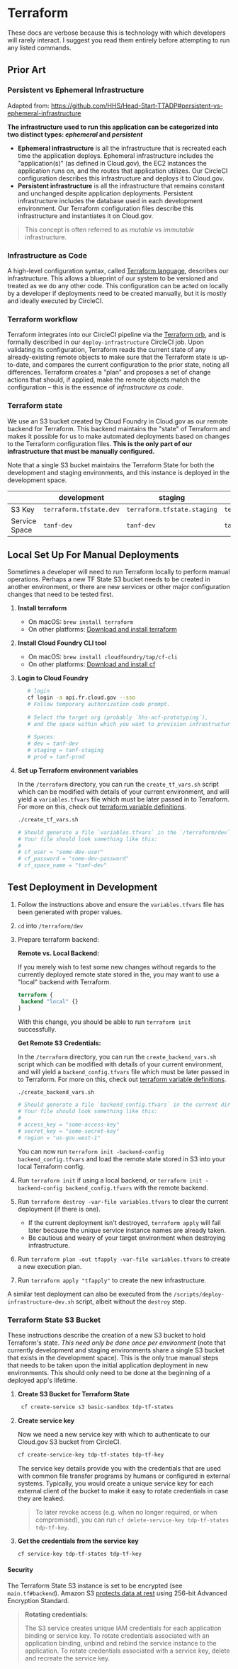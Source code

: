 # Terraform

These docs are verbose because this is technology with which developers will rarely interact. I suggest you read them entirely before attempting to run any listed commands.

## Prior Art

### Persistent vs Ephemeral Infrastructure
Adapted from: <https://github.com/HHS/Head-Start-TTADP#persistent-vs-ephemeral-infrastructure>

**The infrastructure used to run this application can be categorized into two distinct types: _ephemeral_ and _persistent_**

* **Ephemeral infrastructure** is all the infrastructure that is recreated each time the application deploys. Ephemeral infrastructure includes the "application(s)" (as defined in Cloud.gov), the EC2 instances the application runs on, and the routes that application utilizes. Our CircleCI configuration describes this infrastructure and deploys it to Cloud.gov.
* **Persistent infrastructure** is all the infrastructure that remains constant and unchanged despite application deployments. Persistent infrastructure includes the database used in each development environment. Our Terraform configuration files describe this infrastructure and instantiates it on Cloud.gov.

> This concept is often referred to as _mutable_ vs _immutable_ infrastructure.

### Infrastructure as Code

A high-level configuration syntax, called [Terraform language][language], describes our infrastructure. This allows a blueprint of our system to be versioned and treated as we do any other code. This configuration can be acted on locally by a developer if deployments need to be created manually, but it is mostly and ideally executed by CircleCI.

###  Terraform workflow

Terraform integrates into our CircleCI pipeline via the [Terraform orb][orb], and is formally described in our `deploy-infrastructure` CircleCI job. Upon validating its configuration, Terraform reads the current state of any already-existing remote objects to make sure that the Terraform state is up-to-date, and compares the current configuration to the prior state, noting all differences. Terraform creates a "plan" and proposes a set of change actions that should, if applied, make the remote objects match the configuration – this is the essence of _infrastructure as code_.

### Terraform state

We use an S3 bucket created by Cloud Foundry in Cloud.gov as our remote backend for Terraform. This backend maintains the "state" of Terraform and makes it possible for us to make automated deployments based on changes to the Terraform configuration files. **This is the only part of our infrastructure that must be manually configured.**

Note that a single S3 bucket maintains the Terraform State for both the development and staging environments, and this instance is deployed in the development space.

|   | development  | staging  | production | 
|---|---|---|---|
| S3 Key | `terraform.tfstate.dev`   | `terraform.tfstate.staging`  | `terraform.tfstate.prod`  |
| Service Space | `tanf-dev`  | `tanf-dev`  | `tanf-prod`  |


## Local Set Up For Manual Deployments

Sometimes a developer will need to run Terraform locally to perform manual operations. Perhaps a new TF State S3 bucket needs to be created in another environment, or there are new services or other major configuration changes that need to be tested first.

1. **Install terraform**

    - On macOS: `brew install terraform`
    - On other platforms: [Download and install terraform][tf]

1. **Install Cloud Foundry CLI tool**

    - On macOS: `brew install cloudfoundry/tap/cf-cli`
    - On other platforms: [Download and install cf][cf-install]

1. **Login to Cloud Foundry**
    ```bash
       # login
       cf login -a api.fr.cloud.gov --sso
       # Follow temporary authorization code prompt.
       
       # Select the target org (probably `hhs-acf-prototyping`), 
       # and the space within which you want to provision infrastructure.
       
       # Spaces:
       # dev = tanf-dev
       # staging = tanf-staging
       # prod = tanf-prod
   ```

1. **Set up Terraform environment variables**

   In the `/terraform` directory, you can run the `create_tf_vars.sh` script which can be modified with details of your current environment, and will yield a `variables.tfvars` file which must be later passed in to Terraform. For more on this, check out [terraform variable definitions][tf-vars].

   ```bash
   ./create_tf_vars.sh
   
   # Should generate a file `variables.tfvars` in the `/terraform/dev` directory.
   # Your file should look something like this:
   #
   # cf_user = "some-dev-user"
   # cf_password = "some-dev-password"
   # cf_space_name = "tanf-dev"
   ```
   
## Test Deployment in Development

1. Follow the instructions above and ensure the `variables.tfvars` file has been generated with proper values.
1. `cd` into `/terraform/dev`

1. Prepare terraform backend:
   
   **Remote vs. Local Backend:**
   
   If you merely wish to test some new changes without regards to the currently deployed remote state stored in the, you may want to use a "local" backend with Terraform.
   ```terraform
   terraform {
    backend "local" {}
   }
   ```
   
   With this change, you should be able to run `terraform init` successfully.

   **Get Remote S3 Credentials:**
   
   In the `/terraform` directory, you can run the `create_backend_vars.sh` script which can be modified with details of your current environment, and will yield a `backend_config.tfvars` file which must be later passed in to Terraform. For more on this, check out [terraform variable definitions][tf-vars].

   ```bash
   ./create_backend_vars.sh
   
   # Should generate a file `backend_config.tfvars` in the current directory.
   # Your file should look something like this:
   #
   # access_key = "some-access-key"
   # secret_key = "some-secret-key"
   # region = "us-gov-west-1"
   ```
   
   You can now run `terraform init -backend-config backend_config.tfvars` and load the remote state stored in S3 into your local Terraform config.

1. Run `terraform init` if using a local backend, or `terraform init -backend-config backend_config.tfvars` with the remote backend.
1. Run `terraform destroy -var-file variables.tfvars` to clear the current deployment (if there is one).
   - If the current deployment isn't destroyed, `terraform apply` will fail later because the unique service instance names are already taken.
   - Be cautious and weary of your target environment when destroying infrastructure.
1. Run `terraform plan -out tfapply -var-file variables.tfvars` to create a new execution plan.
1. Run `terraform apply "tfapply"` to create the new infrastructure.

A similar test deployment can also be executed from the `/scripts/deploy-infrastructure-dev.sh` script, albeit without the `destroy` step.

### Terraform State S3 Bucket

These instructions describe the creation of a new S3 bucket to hold Terraform's state. _This need only be done once per environment_ (note that currently development and staging environments share a single S3 bucket that exists in the development space). This is the only true manual steps that needs to be taken upon the initial application deployment in new environments. This should only need to be done at the beginning of a deployed app's lifetime. 

1. **Create S3 Bucket for Terraform State**

   ```bash
    cf create-service s3 basic-sandbox tdp-tf-states
   ```

1. **Create service key**
   
   Now we need a new service key with which to authenticate to our Cloud.gov S3 bucket from CircleCI.

   ```bash
   cf create-service-key tdp-tf-states tdp-tf-key
   ```
   The service key details provide you with the credentials that are used with common file transfer programs by humans or configured in external systems. Typically, you would create a unique service key for each external client of the bucket to make it easy to rotate credentials in case they are leaked.

   > To later revoke access (e.g. when no longer required, or when compromised), you can run `cf delete-service-key tdp-tf-states tdp-tf-key`.

1. **Get the credentials from the service key**
   ```bash
   cf service-key tdp-tf-states tdp-tf-key
   ```
   
#### Security
   
   The Terraform State S3 instance is set to be encrypted (see `main.tf#backend`). Amazon S3 [protects data at rest][s3] using 256-bit Advanced Encryption Standard. 

   > **Rotating credentials:**
   > 
   > The S3 service creates unique IAM credentials for each application binding or service key. To rotate credentials associated with an application binding, unbind and rebind the service instance to the application. To rotate credentials associated with a service key, delete and recreate the service key.
   

<!-- Links -->

[cloudgov-service-keys]: https://cloud.gov/docs/services/s3/#interacting-with-your-s3-bucket-from-outside-cloudgov
[cf-install]: https://docs.cloudfoundry.org/cf-cli/install-go-cli.html
[tf]: https://www.terraform.io/downloads.html
[tf-vars]: https://www.terraform.io/docs/configuration/variables.html#variable-definitions-tfvars-files
[orb]: https://circleci.com/developer/orbs/orb/circleci/terraform
[language]: https://www.terraform.io/docs/language/index.html
[s3]: https://docs.aws.amazon.com/AmazonS3/latest/userguide/UsingServerSideEncryption.html
